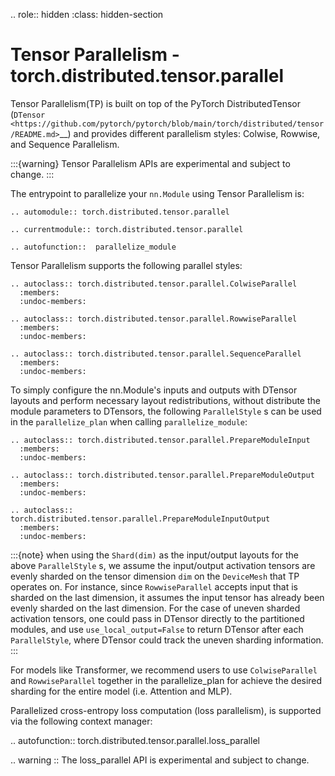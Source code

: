 .. role:: hidden
    :class: hidden-section

Tensor Parallelism - torch.distributed.tensor.parallel
======================================================

Tensor Parallelism(TP) is built on top of the PyTorch DistributedTensor
(`DTensor <https://github.com/pytorch/pytorch/blob/main/torch/distributed/tensor/README.md>`__)
and provides different parallelism styles: Colwise, Rowwise, and Sequence Parallelism.

:::{warning}
Tensor Parallelism APIs are experimental and subject to change.
:::

The entrypoint to parallelize your `nn.Module` using Tensor Parallelism is:

```{eval-rst}
.. automodule:: torch.distributed.tensor.parallel
```

```{eval-rst}
.. currentmodule:: torch.distributed.tensor.parallel
```

```{eval-rst}
.. autofunction::  parallelize_module
```

Tensor Parallelism supports the following parallel styles:

```{eval-rst}
.. autoclass:: torch.distributed.tensor.parallel.ColwiseParallel
  :members:
  :undoc-members:
```

```{eval-rst}
.. autoclass:: torch.distributed.tensor.parallel.RowwiseParallel
  :members:
  :undoc-members:
```

```{eval-rst}
.. autoclass:: torch.distributed.tensor.parallel.SequenceParallel
  :members:
  :undoc-members:
```

To simply configure the nn.Module's inputs and outputs with DTensor layouts
and perform necessary layout redistributions, without distribute the module
parameters to DTensors, the following `ParallelStyle` s can be used in
the `parallelize_plan` when calling `parallelize_module`:


```{eval-rst}
.. autoclass:: torch.distributed.tensor.parallel.PrepareModuleInput
  :members:
  :undoc-members:
```

```{eval-rst}
.. autoclass:: torch.distributed.tensor.parallel.PrepareModuleOutput
  :members:
  :undoc-members:
```

```{eval-rst}
.. autoclass:: torch.distributed.tensor.parallel.PrepareModuleInputOutput
  :members:
  :undoc-members:
```

:::{note}
when using the `Shard(dim)` as the input/output layouts for the above
`ParallelStyle` s, we assume the input/output activation tensors are evenly sharded on
the tensor dimension `dim` on the `DeviceMesh` that TP operates on. For instance,
since `RowwiseParallel` accepts input that is sharded on the last dimension, it assumes
the input tensor has already been evenly sharded on the last dimension. For the case of uneven sharded activation tensors, one could pass in DTensor directly to the partitioned modules, and use `use_local_output=False` to return DTensor after each `ParallelStyle`, where DTensor could track the uneven sharding information.
:::

For models like Transformer, we recommend users to use ``ColwiseParallel``
and ``RowwiseParallel`` together in the parallelize_plan for achieve the desired
sharding for the entire model (i.e. Attention and MLP).

Parallelized cross-entropy loss computation (loss parallelism), is supported via the following context manager:

.. autofunction:: torch.distributed.tensor.parallel.loss_parallel

.. warning ::
    The loss_parallel API is experimental and subject to change.
